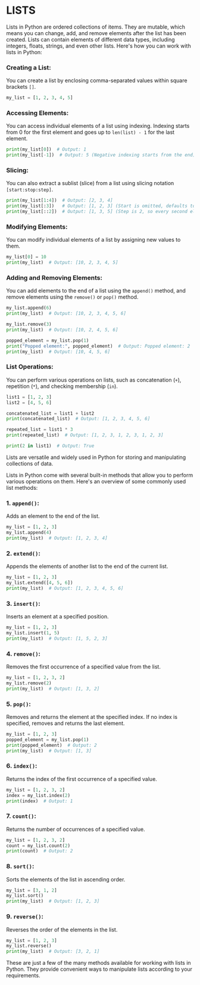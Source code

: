 
# LISTS

Lists in Python are ordered collections of items. They are mutable, which means you can change, add, and remove elements after the list has been created. Lists can contain elements of different data types, including integers, floats, strings, and even other lists. Here's how you can work with lists in Python:

### Creating a List:

You can create a list by enclosing comma-separated values within square brackets `[]`.

```python
my_list = [1, 2, 3, 4, 5]

```

### Accessing Elements:

You can access individual elements of a list using indexing. Indexing starts from 0 for the first element and goes up to `len(list) - 1` for the last element.

```python
print(my_list[0])  # Output: 1
print(my_list[-1])  # Output: 5 (Negative indexing starts from the end)

```

### Slicing:

You can also extract a sublist (slice) from a list using slicing notation `[start:stop:step]`.

```python
print(my_list[1:4])  # Output: [2, 3, 4]
print(my_list[:3])   # Output: [1, 2, 3] (Start is omitted, defaults to 0)
print(my_list[::2])  # Output: [1, 3, 5] (Step is 2, so every second element is selected)

```

### Modifying Elements:

You can modify individual elements of a list by assigning new values to them.

```python
my_list[0] = 10
print(my_list)  # Output: [10, 2, 3, 4, 5]

```

### Adding and Removing Elements:

You can add elements to the end of a list using the `append()` method, and remove elements using the `remove()` or `pop()` method.

```python
my_list.append(6)
print(my_list)  # Output: [10, 2, 3, 4, 5, 6]

my_list.remove(3)
print(my_list)  # Output: [10, 2, 4, 5, 6]

popped_element = my_list.pop(1)
print("Popped element:", popped_element)  # Output: Popped element: 2
print(my_list)  # Output: [10, 4, 5, 6]

```

### List Operations:

You can perform various operations on lists, such as concatenation (`+`), repetition (`*`), and checking membership (`in`).

```python
list1 = [1, 2, 3]
list2 = [4, 5, 6]

concatenated_list = list1 + list2
print(concatenated_list)  # Output: [1, 2, 3, 4, 5, 6]

repeated_list = list1 * 3
print(repeated_list)  # Output: [1, 2, 3, 1, 2, 3, 1, 2, 3]

print(2 in list1)  # Output: True

```

Lists are versatile and widely used in Python for storing and manipulating collections of data.

Lists in Python come with several built-in methods that allow you to perform various operations on them. Here's an overview of some commonly used list methods:

### 1. `append()`:

Adds an element to the end of the list.

```python
my_list = [1, 2, 3]
my_list.append(4)
print(my_list)  # Output: [1, 2, 3, 4]

```

### 2. `extend()`:

Appends the elements of another list to the end of the current list.

```python
my_list = [1, 2, 3]
my_list.extend([4, 5, 6])
print(my_list)  # Output: [1, 2, 3, 4, 5, 6]

```

### 3. `insert()`:

Inserts an element at a specified position.

```python
my_list = [1, 2, 3]
my_list.insert(1, 5)
print(my_list)  # Output: [1, 5, 2, 3]

```

### 4. `remove()`:

Removes the first occurrence of a specified value from the list.

```python
my_list = [1, 2, 3, 2]
my_list.remove(2)
print(my_list)  # Output: [1, 3, 2]

```

### 5. `pop()`:

Removes and returns the element at the specified index. If no index is specified, removes and returns the last element.

```python
my_list = [1, 2, 3]
popped_element = my_list.pop(1)
print(popped_element)  # Output: 2
print(my_list)  # Output: [1, 3]

```

### 6. `index()`:

Returns the index of the first occurrence of a specified value.

```python
my_list = [1, 2, 3, 2]
index = my_list.index(2)
print(index)  # Output: 1

```

### 7. `count()`:

Returns the number of occurrences of a specified value.

```python
my_list = [1, 2, 3, 2]
count = my_list.count(2)
print(count)  # Output: 2

```

### 8. `sort()`:

Sorts the elements of the list in ascending order.

```python
my_list = [3, 1, 2]
my_list.sort()
print(my_list)  # Output: [1, 2, 3]

```

### 9. `reverse()`:

Reverses the order of the elements in the list.

```python
my_list = [1, 2, 3]
my_list.reverse()
print(my_list)  # Output: [3, 2, 1]

```

These are just a few of the many methods available for working with lists in Python. They provide convenient ways to manipulate lists according to your requirements.